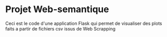 # Projet Web-semantique
Ceci est le code d'une application Flask qui permet de visualiser des plots faits a partir de fichiers csv issus de Web Scrapping


